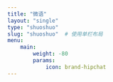 ```yaml
---
title: "微语"
layout: "single"
type: "shuoshuo"
slug: "shuoshuo"  # 使用单栏布局
menu:
    main:
        weight: -80
        params: 
            icon: brand-hipchat
---
```


<div id="artitalk_main"></div>

<script src="https://unpkg.com/artitalk"></script>
<script>
  new Artitalk({
    appId: "20In9roWavNrTMj76UmVEALE-MdYXbMMI",
    appKey: "Y8DPaodZp5fsFEFLMTwj2QEk",
    customClass: "my-artitalk",
    color1: "linear-gradient(45deg,rgba(109,208,242,0.75) 15%,rgba(245,154,190,0.75) 85%)",
    color2: "linear-gradient(45deg,rgba(109,208,242,0.75) 15%,rgba(245,154,190,0.75) 85%)",
    color3: "linear-gradient(45deg,rgba(109,208,242,0.75) 15%,rgba(245,154,190,0.75) 85%)",
  });
</script>
<style>
  .my-artitalk ::part(input),
  .my-artitalk ::part(text),
  .my-artitalk ::part(comment),
  .my-artitalk ::part(input-btn),
  .my-artitalk ::part(loadmore-btn) {
    color: #333 !important; /* 字体颜色设置在这里 */
    font-weight: 500;
  }

  @media (prefers-color-scheme: dark) {
    .my-artitalk ::part(input),
    .my-artitalk ::part(text),
    .my-artitalk ::part(comment),
    .my-artitalk ::part(input-btn),
    .my-artitalk ::part(loadmore-btn) {
      color: #f0f0f0 !important; /* 深色模式下字体颜色 */
    }
  }
</style>
